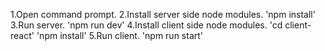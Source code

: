 1.Open command prompt.
2.Install server side node modules.
  'npm install'
3.Run server.
  'npm run dev'
4.Install client side node modules.
  'cd client-react'
  'npm install'
5.Run client.
  'npm run start'

